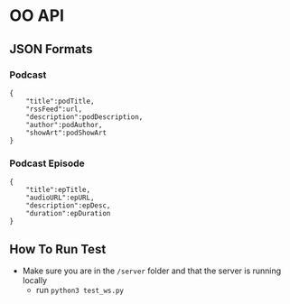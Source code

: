 # OO API

## JSON Formats
### Podcast
	{
		"title":podTitle,
		"rssFeed":url,
		"description":podDescription,
		"author":podAuthor,
		"showArt":podShowArt
	}

### Podcast Episode
	{
		"title":epTitle,
		"audioURL":epURL,
		"description":epDesc,
		"duration":epDuration
	}
	

## How To Run Test
- Make sure you are in the `/server` folder and that the server is running locally
	- run `python3 test_ws.py`
